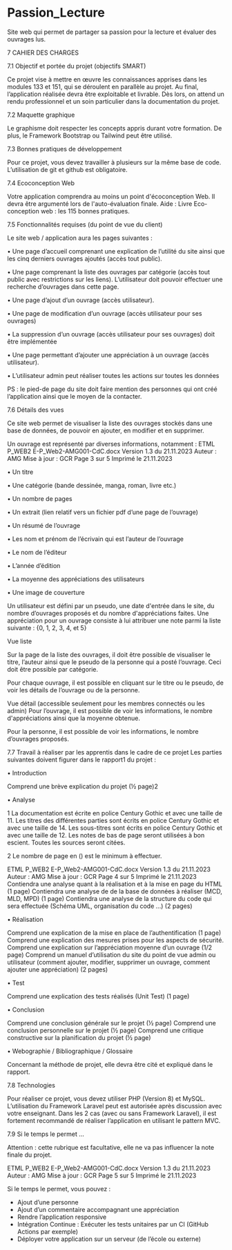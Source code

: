 # Passion_Lecture
Site web qui permet de partager sa passion pour la lecture et évaluer des ouvrages lus.

7 CAHIER DES CHARGES

7.1 Objectif et portée du projet (objectifs SMART)

Ce projet vise à mettre en œuvre les connaissances apprises dans les modules 133 
et 151, qui se déroulent en parallèle au projet.
Au final, l’application réalisée devra être exploitable et livrable. Dès lors, on attend 
un rendu professionnel et un soin particulier dans la documentation du projet.

7.2 Maquette graphique

Le graphisme doit respecter les concepts appris durant votre formation. De plus, le 
Framework Bootstrap ou Tailwind peut être utilisé.

7.3 Bonnes pratiques de développement

Pour ce projet, vous devez travailler à plusieurs sur la même base de code.
L’utilisation de git et github est obligatoire.

7.4 Ecoconception Web 

Votre application comprendra au moins un point d'écoconception Web. Il devra 
être argumenté lors de l'auto-évaluation finale.
Aide : Livre Eco-conception web : les 115 bonnes pratiques.

7.5 Fonctionnalités requises (du point de vue du client)

Le site web / application aura les pages suivantes :

• Une page d’accueil comprenant une explication de l’utilité du site ainsi que 
les cinq derniers ouvrages ajoutés (accès tout public).

• Une page comprenant la liste des ouvrages par catégorie (accès tout 
public avec restrictions sur les liens). L’utilisateur doit pouvoir effectuer une 
recherche d’ouvrages dans cette page.

• Une page d’ajout d’un ouvrage (accès utilisateur).

• Une page de modification d’un ouvrage (accès utilisateur pour ses 
ouvrages)

• La suppression d’un ouvrage (accès utilisateur pour ses ouvrages) doit être 
implémentée

• Une page permettant d’ajouter une appréciation à un ouvrage (accès 
utilisateur).

• L’utilisateur admin peut réaliser toutes les actions sur toutes les données

PS : le pied-de page du site doit faire mention des personnes qui ont créé 
l’application ainsi que le moyen de la contacter. 

7.6 Détails des vues

Ce site web permet de visualiser la liste des ouvrages stockés dans une base de 
données, de pouvoir en ajouter, en modifier et en supprimer.

Un ouvrage est représenté par diverses informations, notamment : 
ETML P_WEB2
E-P_Web2-AMG001-CdC.docx Version 1.3 du 21.11.2023 Auteur : AMG
Mise à jour : GCR Page 3 sur 5 Imprimé le 21.11.2023

• Un titre

• Une catégorie (bande dessinée, manga, roman, livre etc.)

• Un nombre de pages

• Un extrait (lien relatif vers un fichier pdf d’une page de l’ouvrage)

• Un résumé de l’ouvrage

• Les nom et prénom de l’écrivain qui est l’auteur de l’ouvrage

• Le nom de l’éditeur

• L’année d’édition

• La moyenne des appréciations des utilisateurs

• Une image de couverture

Un utilisateur est défini par un pseudo, une date d'entrée dans le site, du nombre 
d’ouvrages proposés et du nombre d'appréciations faites.
Une appréciation pour un ouvrage consiste à lui attribuer une note parmi la liste 
suivante : {0, 1, 2, 3, 4, et 5}

Vue liste

Sur la page de la liste des ouvrages, il doit être possible de visualiser le titre, l’auteur 
ainsi que le pseudo de la personne qui a posté l’ouvrage. Ceci doit être possible 
par catégorie.

Pour chaque ouvrage, il est possible en cliquant sur le titre ou le pseudo, de voir les 
détails de l’ouvrage ou de la personne.

Vue détail (accessible seulement pour les membres connectés ou les admin)
Pour l’ouvrage, il est possible de voir les informations, le nombre d'appréciations
ainsi que la moyenne obtenue.

Pour la personne, il est possible de voir les informations, le nombre d’ouvrages 
proposés.

7.7 Travail à réaliser par les apprentis dans le cadre de ce projet
Les parties suivantes doivent figurer dans le rapport1 du projet :

• Introduction 

Comprend une brève explication du projet (½ page)2

• Analyse 

 1 La documentation est écrite en police Century Gothic et avec une taille de 11. Les titres des différentes parties 
sont écrits en police Century Gothic et avec une taille de 14. Les sous-titres sont écrits en police Century Gothic 
et avec une taille de 12. Les notes de bas de page seront utilisées à bon escient. Toutes les sources seront 
citées.

2 Le nombre de page en () est le minimum à effectuer.

ETML P_WEB2
E-P_Web2-AMG001-CdC.docx Version 1.3 du 21.11.2023 Auteur : AMG
Mise à jour : GCR Page 4 sur 5 Imprimé le 21.11.2023
Contiendra une analyse quant à la réalisation et à la mise en page 
du HTML (1 page)
Contiendra une analyse de de la base de données à réaliser (MCD, 
MLD, MPD) (1 page)
Contiendra une analyse de la structure du code qui sera effectuée 
(Schéma UML, organisation du code …) (2 pages)

• Réalisation

Comprend une explication de la mise en place de l’authentification
(1 page)
Comprend une explication des mesures prises pour les aspects de 
sécurité.
Comprend une explication sur l’appréciation moyenne d’un ouvrage
(1/2 page)
Comprend un manuel d’utilisation du site du point de vue admin ou 
utilisateur (comment ajouter, modifier, supprimer un ouvrage, 
comment ajouter une appréciation) (2 pages)

• Test

Comprend une explication des tests réalisés (Unit Test) (1 page)

• Conclusion

Comprend une conclusion générale sur le projet (½ page)
Comprend une conclusion personnelle sur le projet (½ page)
Comprend une critique constructive sur la planification du projet (½ 
page)

• Webographie / Bibliographique / Glossaire

Concernant la méthode de projet, elle devra être cité et expliqué dans le rapport.

7.8 Technologies

Pour réaliser ce projet, vous devez utiliser PHP (Version 8) et MySQL.
L’utilisation du Framework Laravel peut est autorisée après discussion avec votre 
enseignant.
Dans les 2 cas (avec ou sans Framework Laravel), il est fortement recommandé de 
réaliser l’application en utilisant le pattern MVC.

7.9 Si le temps le permet …

Attention : cette rubrique est facultative, elle ne va pas influencer la note finale du 
projet.

ETML P_WEB2
E-P_Web2-AMG001-CdC.docx Version 1.3 du 21.11.2023 Auteur : AMG
Mise à jour : GCR Page 5 sur 5 Imprimé le 21.11.2023

Si le temps le permet, vous pouvez :

- Ajout d’une personne
- Ajout d’un commentaire accompagnant une appréciation
- Rendre l’application responsive
- Intégration Continue : Exécuter les tests unitaires par un CI (GitHub Actions
par exemple)
- Déployer votre application sur un serveur (de l’école ou externe)
